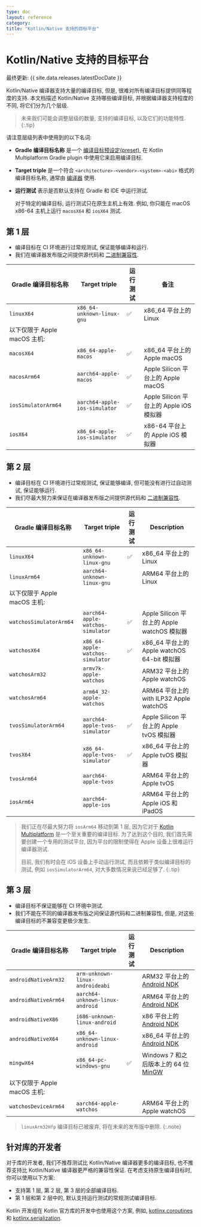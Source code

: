 ```yaml
---
type: doc
layout: reference
category:
title: "Kotlin/Native 支持的目标平台"
---
```


# Kotlin/Native 支持的目标平台

最终更新: {{ site.data.releases.latestDocDate }}

Kotlin/Native 编译器支持大量的编译目标, 但是, 很难对所有编译目标提供同等程度的支持.
本文档描述 Kotlin/Native 支持哪些编译目标, 并根据编译器支持程度的不同, 将它们分为几个层级.

> 未来我们可能会调整层级的数量, 支持的编译目标, 以及它们的功能特性.
{:.tip}

请注意层级列表中使用到的以下名词:

* **Gradle 编译目标名称** 是一个 [编译目标预设定(preset)](../multiplatform/multiplatform-set-up-targets.html),
  在 Kotlin Multiplatform Gradle plugin 中使用它来启用编译目标.
* **Target triple** 是一个符合 `<architecture>-<vendor>-<system>-<abi>` 格式的编译目标名称,
  通常由 [编译器](https://clang.llvm.org/docs/CrossCompilation.html#target-triple) 使用.
* **运行测试** 表示是否默认支持在 Gradle 和 IDE 中运行测试.

  对于特定的编译目标, 运行测试只在原生主机上有效. 例如, 你只能在 macOS x86-64 主机上运行 `macosX64` 和 `iosX64` 测试.

## 第 1 层

* 编译目标在 CI 环境进行过常规测试, 保证能够编译和运行.
* 我们在编译器发布版之间提供源代码和 [二进制兼容性](https://youtrack.jetbrains.com/issue/KT-42293).

| Gradle 编译目标名称         | Target triple                 | 运行测试 | 备注                               |
|-----------------------|-------------------------------|------|----------------------------------|
| `linuxX64`            | `x86_64-unknown-linux-gnu`    | ✅    | x86_64 平台上的 Linux                |
| 以下仅限于 Apple macOS 主机: |                               |      |                                  |
| `macosX64`            | `x86_64-apple-macos`          | ✅    | x86_64 平台上的 Apple macOS          |
| `macosArm64`          | `aarch64-apple-macos`         | ✅    | Apple Silicon 平台上的 Apple macOS   |
| `iosSimulatorArm64`   | `aarch64-apple-ios-simulator` | ✅    | Apple Silicon 平台上的 Apple iOS 模拟器 |
| `iosX64`              | `x86_64-apple-ios-simulator`  | ✅    | x86-64 平台上的 Apple iOS 模拟器        |

## 第 2 层

* 编译目标在 CI 环境进行过常规测试, 保证能够编译, 但可能没有进行过自动测试, 保证能够运行.
* 我们尽最大努力来保证在编译器发布版之间提供源代码和 [二进制兼容性](https://youtrack.jetbrains.com/issue/KT-42293).

| Gradle 编译目标名称           | Target triple                     | 运行测试 | Description                          |
|-------------------------|-----------------------------------|------|--------------------------------------|
| `linuxX64`              | `x86_64-unknown-linux-gnu`        | ✅    | x86_64 平台上的 Linux                    |
| `linuxArm64`            | `aarch64-unknown-linux-gnu`       |      | ARM64 平台上的 Linux                     |
| 以下仅限于 Apple macOS 主机:   |                                   |      |                                      |
| `watchosSimulatorArm64` | `aarch64-apple-watchos-simulator` | ✅    | Apple Silicon 平台上的 Apple watchOS 模拟器 |
| `watchosX64`            | `x86_64-apple-watchos-simulator`  | ✅    | x86_64 平台上的 Apple watchOS 64-bit 模拟器 |
| `watchosArm32`          | `armv7k-apple-watchos`            |      | ARM32 平台上的 Apple watchOS             |
| `watchosArm64`          | `arm64_32-apple-watchos`          |      | ARM64 平台上的 with ILP32 Apple watchOS  |
| `tvosSimulatorArm64`    | `aarch64-apple-tvos-simulator`    | ✅    | Apple Silicon 平台上的 Apple tvOS 模拟器    |
| `tvosX64`               | `x86_64-apple-tvos-simulator`     | ✅    | x86_64 平台上的 Apple tvOS 模拟器           |
| `tvosArm64`             | `aarch64-apple-tvos`              |      | ARM64 平台上的 Apple tvOS                |
| `iosArm64`              | `aarch64-apple-ios`               |      | ARM64 平台上的 Apple iOS 和 iPadOS        |

> 我们正在尽最大努力将 `iosArm64` 移动到第 1 层, 因为它对于 [Kotlin Multiplatform](../multiplatform/multiplatform-get-started.html) 是一个至关重要的编译目标.
> 为了达到这个目的, 我们首先需要创建一个专用的测试平台, 因为平台的限制使得在 Apple 设备上很难运行编译器测试.
> 
> 目前, 我们有时会在 iOS 设备上手动运行测试, 而且依赖于类似编译目标的测试, 例如 `iosSimulatorArm64`,
> 对大多数情况来说已经足够了.
{:.tip}

## 第 3 层

* 编译目标不保证能够在 CI 环境中测试.
* 我们不能在不同的编译器发布版之间保证源代码和二进制兼容性, 但是, 对这些编译目标的不兼容变更极少发生.

| Gradle 编译目标名称         | Target triple                   | 运行测试 | Description                                                  |
|-----------------------|---------------------------------|------|--------------------------------------------------------------|
| `androidNativeArm32`  | `arm-unknown-linux-androideabi` |      | ARM32 平台上的 [Android NDK](https://developer.android.com/ndk)  |
| `androidNativeArm64`  | `aarch64-unknown-linux-android` |      | ARM64 平台上的 [Android NDK](https://developer.android.com/ndk)  |
| `androidNativeX86`    | `i686-unknown-linux-android`    |      | x86 平台上的 [Android NDK](https://developer.android.com/ndk)    |
| `androidNativeX64`    | `x86_64-unknown-linux-android`  |      | x86_64 平台上的 [Android NDK](https://developer.android.com/ndk) |
| `mingwX64`            | `x86_64-pc-windows-gnu`         | ✅    | Windows 7 和之后版本上的 64 位 [MinGW](https://www.mingw-w64.org)    |
| 以下仅限于 Apple macOS 主机: |                                 |      |                                                              |
| `watchosDeviceArm64`  | `aarch64-apple-watchos`         |      | ARM64 平台上的 Apple watchOS                                     |

> `linuxArm32Hfp` 编译目标已被废弃, 将在未来的发布版中删除.
{:.note}

## 针对库的开发者

对于库的开发者, 我们不推荐测试比 Kotlin/Native 编译器更多的编译目标, 也不推荐支持比 Kotlin/Native 编译器更严格的兼容性保证.
在考虑支持原生编译目标时, 你可以使用以下方案:

* 支持第 1 层, 第 2 层, 第 3 层的全部编译目标.
* 第 1 层和第 2 层中的, 默认支持运行测试的常规测试编译目标.

Kotlin 开发组在 Kotlin 官方库的开发中也使用这个方案, 例如, [kotlinx.coroutines](../coroutines/coroutines-guide.html) 和 [kotlinx.serialization](../serialization.html).
